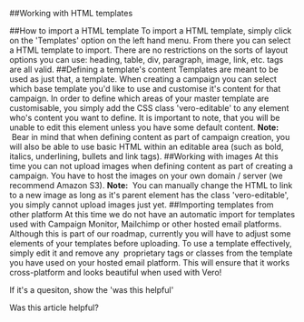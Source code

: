 
  
##Working with HTML templates
    
##How to import a HTML template
To import a HTML template, simply click on the 'Templates' option on the left hand menu. From there you can select a HTML template to import. There are no restrictions on the sorts of layout options you can use: heading, table, div, paragraph, image, link, etc. tags are all valid.
##Defining a template's content
Templates are meant to be used as just that, a template. When creating a campaign you can select which base template you'd like to use and customise it's content for that campaign.
In order to define which areas of your master template are customisable, you simply add the CSS class 'vero-editable' to any element who's content you want to define. It is important to note, that you will be unable to edit this element unless you have some default content.
**Note:**
 Bear in mind that when defining content as part of campaign creation, you will also be able to use basic HTML within an editable area (such as bold, italics, underlining, bullets and link tags).
##Working with images
At this time you can not upload images when defining content as part of creating a campaign. You have to host the images on your own domain / server (we recommend Amazon S3).
**Note:**
 You can manually change the HTML to link to a new image as long as it's parent element has the class 'vero-editable', you simply cannot upload images just yet.
##Importing templates from other platform
At this time we do not have an automatic import for templates used with Campaign Monitor, Mailchimp or other hosted email platforms. Although this is part of our roadmap, currently you will have to adjust some elements of your templates before uploading.
To use a template effectively, simply edit it and remove any 
proprietary tags or classes from the template you have used on your hosted email platform. This will ensure that it works cross-platform and looks beautiful when used with Vero!
         
        
          
If it's a quesiton, show the 'was this helpful'
            
Was this article helpful? 
                
                
